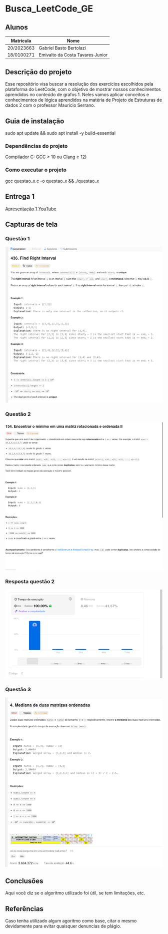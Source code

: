 # Busca_LeetCode_GE

## Alunos  
| Matrícula | Nome |  
|-----------------------|---------------------|  
| 20/2023663 | Gabriel Basto Bertolazi |  
| 18/0100271 | Emivalto da Costa Tavares Junior |  
## Descrição do projeto

Esse repositório visa buscar a resolução dos exercícios escolhidos pela plataforma do LeetCode, com o objetivo de mostrar nossos conhecimentos aprendidos no conteúdo de grafos 1. Neles vamos aplicar conceitos e conhecimentos de lógica aprendidos na matéria de Projeto de Estruturas de dados 2 com o professor Maurício Serrano.

## Guia de instalação

sudo apt update && sudo apt install -y build-essential

### Dependências do projeto

Compilador C: GCC ≥ 10 ou Clang ≥ 12)

### Como executar o projeto

gcc questao_x.c -o questao_x && ./questao_x

## Entrega 1

[Apresentação 1 YouTube](https://youtu.be/89aU7mapD0k)

## Capturas de tela
### Questão 1
![Questão 1](./imgs/questao_1.png)
### Questão 2
![Questão 2](./imgs/questao_2.png)
### Resposta questão 2
![Resposta questão 2](./imgs/questao_2_resposta.png)
### Questão 3
![Questão 3](./imgs/questao_3.png)
## Conclusões
Aqui você diz se o algoritmo utilizado foi útil, se tem limitações, etc.
## Referências
Caso tenha utilizado algum agoritmo como base, citar o mesmo devidamente para  evitar quaisquer denuncias de plágio.
